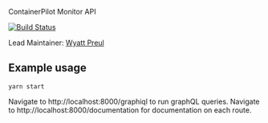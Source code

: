ContainerPilot Monitor API

[![Build Status](https://secure.travis-ci.org/geek/portal-api.svg)](http://travis-ci.org/geek/portal-api)

Lead Maintainer: [Wyatt Preul](https://github.com/geek)


## Example usage

```
yarn start
```

Navigate to http://localhost:8000/graphiql to run graphQL queries. Navigate to http://localhost:8000/documentation for documentation on each route.
